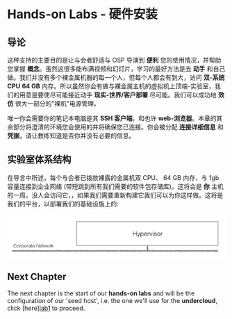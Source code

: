 # Hands-on Labs - 硬件安装

## 导论

这种支持的主要目的是让与会者舒适与 OSP 导演到 **便利** 您的使用情况，并帮助您掌握 **概念**。虽然这很多能布满视频和幻灯片，学习的最好方法是去 **动手** 和自己做。我们并没有多个裸金属机器的每一个人，但每个人都会有到大，访问 **双-系统CPU** **64 GB** 内存。所以虽然你会有做与裸金属主机的虚拟机上顶端-实验室，我们的用意是要使尽可能接近动手 **现实-世界/客户部署** 尽可能。我们可以成功地 **效仿** 很大一部分的"裸机"电源管理。

唯一你会需要你的笔记本电脑是其 **SSH 客户端**，和也许 **web-浏览器**。本章的其余部分将澄清的环境您会使用的并将确保您已连接。你会被分配 **连接详细信息** 和 **凭据**，请让教练知道是否你并没有必要的信息。

## 实验室体系结构

在导言中所述，每个与会者已拨款裸露的金属机双 CPU、 64 GB 内存，与 1gb 容量连接到企业网络 (带短跳到所有我们需要的软件包存储库)。这将会是 **你** 主机的一周，没人会访问它，，如果我们需要重新构建它我们可以为你这样做。这将是我们的平台，以部署我们的基础设施上的:

<center>
    <img src=./images/lab_arch1.png>
</center>

## Next Chapter

The next chapter is the start of our **hands-on labs** and will be the configuration of our 'seed host', i.e. the one we'll use for the **undercloud**, click [here][lab1](./lab01.md) to proceed.
